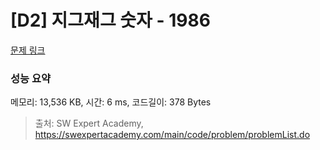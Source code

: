 # [D2] 지그재그 숫자 - 1986 

[문제 링크](https://swexpertacademy.com/main/code/problem/problemDetail.do?contestProbId=AV5PxmBqAe8DFAUq) 

### 성능 요약

메모리: 13,536 KB, 시간: 6 ms, 코드길이: 378 Bytes



> 출처: SW Expert Academy, https://swexpertacademy.com/main/code/problem/problemList.do